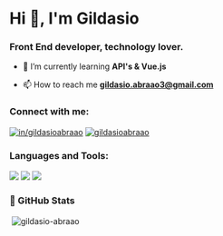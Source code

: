<h1 align="left">Hi 👋, I'm Gildasio</h1>
<h3 align="left">Front End developer, technology lover.</h3>

- 🌱 I’m currently learning **API's & Vue.js**

- 📫 How to reach me **gildasio.abraao3@gmail.com**

<h3 align="left">Connect with me:</h3>
<p align="left">
<a href="https://linkedin.com/in/in/gildasioabraao" target="blank"><img align="center" src="https://img.shields.io/badge/LinkedIn-0077B5?style=for-the-badge&logo=linkedin&logoColor=white" alt="in/gildasioabraao"></a>
<a href="https://instagram.com/gildasioabraao" target="blank"><img align="center" src="https://img.shields.io/badge/Instagram-E4405F?style=for-the-badge&logo=instagram&logoColor=white" alt="gildasioabraao"></a>
</p>

<h3 align="left">Languages and Tools:</h3>
<p align="left"> <a href="https://www.linkedin.com/in/gildasioabraao/" target="_blank"><img src="https://img.shields.io/badge/Instagram-E4405F?style=for-the-badge&logo=instagram&logoColor=white"></a> <a href="https://www.instagram.com/gildasioabraao/" target="_blank"><img src="https://img.shields.io/badge/Instagram-E4405F?style=for-the-badge&logo=instagram&logoColor=white"></a> <a href="https://api.whatsapp.com/send?phone=5575983255796&text=Ol%C3%A1%2C%20Gildasio!!!" target="_blank"><img src="https://img.shields.io/badge/WhatsApp-25D366?style=for-the-badge&logo=whatsapp&logoColor=white"></a></p>

### 🚀 GitHub Stats

<p>&nbsp;<img align="center" src="https://github-readme-stats.vercel.app/api?username=gildasio-abraao&show_icons=true&locale=en" alt="gildasio-abraao" /></p>
